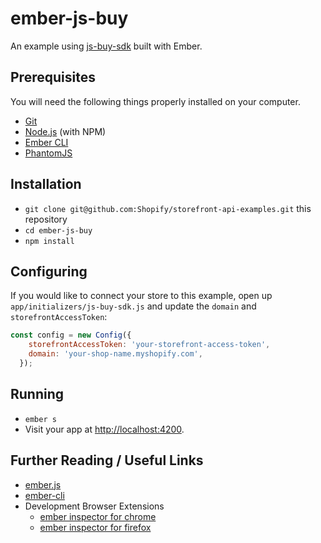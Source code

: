 # ember-js-buy

An example using [js-buy-sdk](https://github.com/Shopify/js-buy-sdk) built with Ember.

## Prerequisites

You will need the following things properly installed on your computer.

* [Git](https://git-scm.com/)
* [Node.js](https://nodejs.org/) (with NPM)
* [Ember CLI](https://ember-cli.com/)
* [PhantomJS](http://phantomjs.org/)

## Installation

* `git clone git@github.com:Shopify/storefront-api-examples.git` this repository
* `cd ember-js-buy`
* `npm install`

## Configuring

If you would like to connect your store to this example, open up `app/initializers/js-buy-sdk.js` and update the `domain` and `storefrontAccessToken`:
```js
const config = new Config({
    storefrontAccessToken: 'your-storefront-access-token',
    domain: 'your-shop-name.myshopify.com',
  });
```

## Running

* `ember s`
* Visit your app at [http://localhost:4200](http://localhost:4200).

## Further Reading / Useful Links

* [ember.js](http://emberjs.com/)
* [ember-cli](https://ember-cli.com/)
* Development Browser Extensions
  * [ember inspector for chrome](https://chrome.google.com/webstore/detail/ember-inspector/bmdblncegkenkacieihfhpjfppoconhi)
  * [ember inspector for firefox](https://addons.mozilla.org/en-US/firefox/addon/ember-inspector/)
